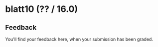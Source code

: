 # blatt10 (?? / 16.0)



## Feedback



You'll find your feedback here, when your submission has been graded.
